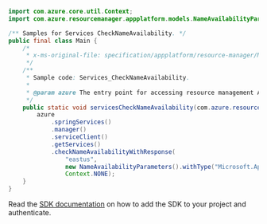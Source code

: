 ```java
import com.azure.core.util.Context;
import com.azure.resourcemanager.appplatform.models.NameAvailabilityParameters;

/** Samples for Services CheckNameAvailability. */
public final class Main {
    /*
     * x-ms-original-file: specification/appplatform/resource-manager/Microsoft.AppPlatform/stable/2022-04-01/examples/Services_CheckNameAvailability.json
     */
    /**
     * Sample code: Services_CheckNameAvailability.
     *
     * @param azure The entry point for accessing resource management APIs in Azure.
     */
    public static void servicesCheckNameAvailability(com.azure.resourcemanager.AzureResourceManager azure) {
        azure
            .springServices()
            .manager()
            .serviceClient()
            .getServices()
            .checkNameAvailabilityWithResponse(
                "eastus",
                new NameAvailabilityParameters().withType("Microsoft.AppPlatform/Spring").withName("myservice"),
                Context.NONE);
    }
}
```

Read the [SDK documentation](https://github.com/Azure/azure-sdk-for-java/blob/azure-resourcemanager_2.15.0/sdk/resourcemanager/azure-resourcemanager/README.md) on how to add the SDK to your project and authenticate.
